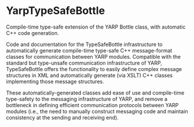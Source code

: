 # YarpTypeSafeBottle
Compile-time type-safe extension of the YARP Bottle class, with automatic C++ code generation.

Code and documentation for the TypeSafeBottle infrastructure to automatically generate compile-time type-safe C++ message-format classes for communication between YARP modules. Compatible with the standard but type-unsafe communication infrastructure of YARP, TypeSafeBottle offers the functionality to easily define complex message structures in XML and automatically generate (via XSLT) C++ classes implementing those message structures. 

These automatically-generated classes add ease of use and compile-time type-safety to the messaging infrastructure of YARP, and remove a bottleneck in defining efficient communication protocols between YARP modules (i.e., the need to manually construct messaging code and maintain consistency at the sending and receiving end). 
